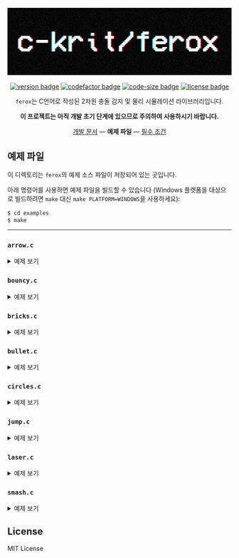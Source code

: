 <div align="center">

<img src="https://raw.githubusercontent.com/c-krit/ferox/main/examples/res/images/logo.png" alt="c-krit/ferox"><br>

[![version badge](https://img.shields.io/github/v/release/c-krit/ferox?include_prereleases)](https://github.com/c-krit/ferox/releases)
[![codefactor badge](https://www.codefactor.io/repository/github/c-krit/ferox/badge)](https://www.codefactor.io/repository/github/c-krit/ferox)
[![code-size badge](https://img.shields.io/github/languages/code-size/c-krit/ferox?color=brightgreen)](https://github.com/c-krit/ferox)
[![license badge](https://img.shields.io/github/license/c-krit/ferox)](https://github.com/c-krit/ferox/blob/main/LICENSE)

`ferox`는 C언어로 작성된 2차원 충돌 감지 및 물리 시뮬레이션 라이브러리입니다.

**이 프로젝트는 아직 개발 초기 단계에 있으므로 주의하여 사용하시기 바랍니다.**

[개발 문서](https://github.com/c-krit/ferox/wiki) &mdash;
**예제 파일** &mdash;
[필수 조건](#필수-조건)

</div>

## 예제 파일

이 디렉토리는 `ferox`의 예제 소스 파일이 저장되어 있는 곳입니다.

아래 명령어를 사용하면 예제 파일을 빌드할 수 있습니다 (Windows 플랫폼을 대상으로 빌드하려면 `make` 대신 `make PLATFORM=WINDOWS`을 사용하세요):

```console
$ cd examples
$ make
```

---

### `arrow.c`

<details>
  <summary>예제 보기</summary>

  <img src="res/images/arrow.gif" width="640" alt="arrow.c">
</details>

### `bouncy.c`

<details>
  <summary>예제 보기</summary>

  <img src="res/images/bouncy.gif" width="640" alt="bouncy.c">
</details>

### `bricks.c`

<details>
  <summary>예제 보기</summary>

  <img src="res/images/bricks.gif" width="640" alt="bricks.c">
</details>

### `bullet.c`

<details>
  <summary>예제 보기</summary>

  <img src="res/images/bullet.gif" width="640" alt="bullet.c">
</details>

### `circles.c`

<details>
  <summary>예제 보기</summary>

  <img src="res/images/circles.gif" width="640" alt="circles.c">
</details>

### `jump.c`

<details>
  <summary>예제 보기</summary>

  <img src="res/images/jump.gif" width="640" alt="jump.c">
</details>

### `laser.c`

<details>
  <summary>예제 보기</summary>

  <img src="res/images/laser.gif" width="640" alt="laser.c">
</details>

### `smash.c`

<details>
  <summary>예제 보기</summary>

  <img src="res/images/smash.gif" width="640" alt="smash.c">
</details>

## License

MIT License
